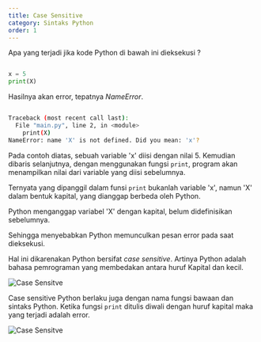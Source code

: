```yaml
---
title: Case Sensitive
category: Sintaks Python
order: 1
---
```


Apa yang terjadi jika kode Python di bawah ini dieksekusi ?

```python

x = 5
print(X)

```

Hasilnya akan error, tepatnya _NameError_. 

```bash

Traceback (most recent call last):
  File "main.py", line 2, in <module>
    print(X)
NameError: name 'X' is not defined. Did you mean: 'x'?

```

Pada contoh diatas, sebuah variable 'x' diisi dengan nilai 5. Kemudian dibaris selanjutnya, dengan menggunakan fungsi `print`, program akan menampilkan nilai dari variable yang diisi sebelumnya.

Ternyata yang dipanggil dalam funsi `print` bukanlah variable 'x', namun 'X' dalam bentuk kapital, yang dianggap berbeda oleh Python.

Python menganggap variabel 'X' dengan kapital, belum didefinisikan sebelumnya.

Sehingga menyebabkan Python memunculkan pesan error pada saat dieksekusi.

Hal ini dikarenakan Python bersifat _case sensitive_. Artinya Python adalah bahasa pemrograman yang membedakan antara huruf Kapital dan kecil.

![Case Sensitve]({{site.baseurl}}/02-sintaks-python/case-sensitive.png)

Case sensitive Python berlaku juga dengan nama fungsi bawaan dan sintaks Python.
Ketika fungsi `print` ditulis diwali dengan huruf kapital maka yang terjadi adalah error.

![Case Sensitve]({{site.baseurl}}/images/02-sintaks-python/case-sensitive2.png) 